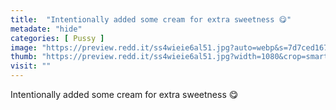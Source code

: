 ```yaml
---
title:  "Intentionally added some cream for extra sweetness 😋"
metadate: "hide"
categories: [ Pussy ]
image: "https://preview.redd.it/ss4wieie6al51.jpg?auto=webp&s=7d7ced167aacd0e0ac7615ea57b90bbdfcd60d5e"
thumb: "https://preview.redd.it/ss4wieie6al51.jpg?width=1080&crop=smart&auto=webp&s=1e2668ff65228cef7672a1b8ee602b5c7a68b7c3"
visit: ""
---
```

Intentionally added some cream for extra sweetness 😋
